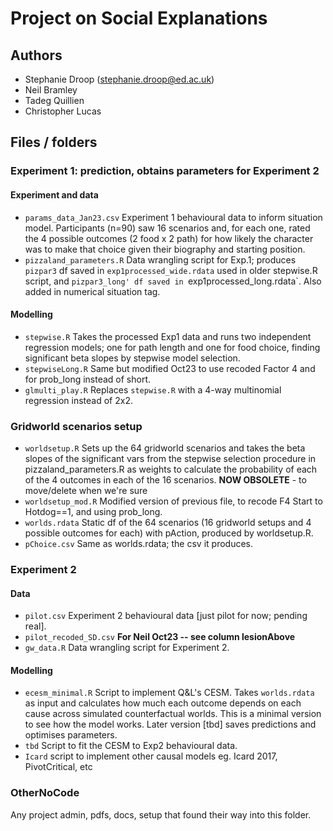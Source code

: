 # Project on Social Explanations

## Authors
 - Stephanie Droop (stephanie.droop@ed.ac.uk)
 - Neil Bramley
 - Tadeg Quillien
 - Christopher Lucas

## Files / folders

### Experiment 1: prediction, obtains parameters for Experiment 2 

#### Experiment and data

 - `params_data_Jan23.csv` Experiment 1 behavioural data to inform situation model. Participants (n=90) saw 16 scenarios and, for each one, rated the 4 possible outcomes (2 food x 2 path) for how likely the character was to make that choice given their biography and starting position.
 - `pizzaland_parameters.R` Data wrangling script for Exp.1; produces `pizpar3` df saved in `exp1processed_wide.rdata` used in older stepwise.R script, and `pizpar3_long' df saved in `exp1processed_long.rdata`. Also added in numerical situation tag.
 
#### Modelling

 - `stepwise.R` Takes the processed Exp1 data and runs two independent regression models; one for path length and one for food choice, finding significant beta slopes by stepwise model selection.
 - `stepwiseLong.R` Same but modified Oct23 to use recoded Factor 4 and for prob_long instead of short.
 - `glmulti_play.R` Replaces `stepwise.R` with a 4-way multinomial regression instead of 2x2.
 
### Gridworld scenarios setup

 - `worldsetup.R` Sets up the 64 gridworld scenarios and takes the beta slopes of the significant vars from the stepwise selection procedure in pizzaland_parameters.R as weights to calculate the probability of each of the 4 outcomes in each of the 16 scenarios. **NOW OBSOLETE** - to move/delete when we're sure
 - `worldsetup_mod.R` Modified version of previous file, to recode F4 Start to Hotdog==1, and using prob_long.
 - `worlds.rdata` Static df of the 64 scenarios (16 gridworld setups and 4 possible outcomes for each) with pAction, produced by worldsetup.R.
 - `pChoice.csv` Same as worlds.rdata; the csv it produces.
 
 
### Experiment 2

#### Data
 - `pilot.csv` Experiment 2 behavioural data [just pilot for now; pending real].
 - `pilot_recoded_SD.csv` **For Neil Oct23 -- see column lesionAbove**
 - `gw_data.R` Data wrangling script for Experiment 2.
 
#### Modelling 
 - `ecesm_minimal.R` Script to implement Q&L's CESM. Takes `worlds.rdata` as input and calculates how much each outcome depends on each cause across simulated counterfactual worlds. This is a minimal version to see how the model works. Later version [tbd] saves predictions and optimises parameters.
 - `tbd` Script to fit the CESM to Exp2 behavioural data.
 - `Icard` script to implement other causal models eg. Icard 2017, PivotCritical, etc
 

### OtherNoCode
Any project admin, pdfs, docs, setup that found their way into this folder.
